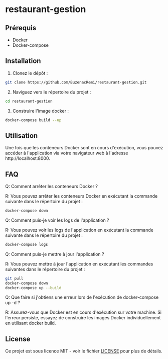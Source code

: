 # restaurant-gestion

## Prérequis

- Docker
- Docker-compose

## Installation

1. Clonez le dépôt :
```bash
git clone https://github.com/BuzenacRemi/restaurant-gestion.git
```

2. Naviguez vers le répertoire du projet :
```bash
cd restaurant-gestion
```
3. Construire l'image docker :
```bash
docker-compose build --up
```

## Utilisation
Une fois que les conteneurs Docker sont en cours d'exécution, vous pouvez accéder à l'application via votre navigateur web à l'adresse http://localhost:8000. 

## FAQ
Q: Comment arrêter les conteneurs Docker ?  

R: Vous pouvez arrêter les conteneurs Docker en exécutant la commande suivante dans le répertoire du projet :
```bash
docker-compose down
```

Q: Comment puis-je voir les logs de l'application ?

R: Vous pouvez voir les logs de l'application en exécutant la commande suivante dans le répertoire du projet :
```bash
docker-compose logs
```

Q: Comment puis-je mettre à jour l'application ?

R: Vous pouvez mettre à jour l'application en exécutant les commandes suivantes dans le répertoire du projet :
```bash
git pull
docker-compose down
docker-compose up --build
```

Q: Que faire si j'obtiens une erreur lors de l'exécution de docker-compose up -d ?

R: Assurez-vous que Docker est en cours d'exécution sur votre machine. Si l'erreur persiste, essayez de construire les images Docker individuellement en utilisant docker build.

## License

Ce projet est sous licence MIT - voir le fichier [LICENSE](LICENSE) pour plus de détails.
``` 